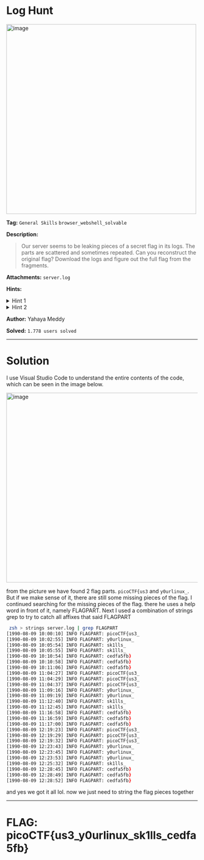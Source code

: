 # Log Hunt

<img width="500" height="500" alt="image" src="https://github.com/user-attachments/assets/7d374e92-a0c6-485b-945d-d01e461f48c0" />

**Tag:** `General Skills` `browser_webshell_solvable`

**Description:** 
> Our server seems to be leaking pieces of a secret flag in its logs. The parts are scattered and sometimes repeated. Can you reconstruct the original flag? Download the logs and figure out the full flag from the fragments.

**Attachments:** `server.log`

**Hints:**

<details>
<summary>Hint 1</summary>

You can use `grep` to filter only matching lines from the log.

</details>

<details>
<summary>Hint 2</summary>
  
Some lines are duplicates; ignore extra occurrences.

</details>

**Author:** Yahaya Meddy

**Solved:** `1.778 users solved`

---

#  Solution

I use Visual Studio Code to understand the entire contents of the code, which can be seen in the image below.

<img width="1000" height="500" alt="image" src="https://github.com/user-attachments/assets/502969c5-e35e-4665-9bec-f8e5f3cf3a3a" />

from the picture we have found 2 flag parts. `picoCTF{us3` and `y0urlinux_`. But if we make sense of it, there are still some missing pieces of the flag. I continued searching for the missing pieces of the flag.
there he uses a help word in front of it, namely FLAGPART. Next I used a combination of strings grep to try to catch all affixes that said FLAGPART

```zsh
 zsh > strings server.log | grep FLAGPART
[1990-08-09 10:00:10] INFO FLAGPART: picoCTF{us3_
[1990-08-09 10:02:55] INFO FLAGPART: y0urlinux_
[1990-08-09 10:05:54] INFO FLAGPART: sk1lls_
[1990-08-09 10:05:55] INFO FLAGPART: sk1lls_
[1990-08-09 10:10:54] INFO FLAGPART: cedfa5fb}
[1990-08-09 10:10:58] INFO FLAGPART: cedfa5fb}
[1990-08-09 10:11:06] INFO FLAGPART: cedfa5fb}
[1990-08-09 11:04:27] INFO FLAGPART: picoCTF{us3_
[1990-08-09 11:04:29] INFO FLAGPART: picoCTF{us3_
[1990-08-09 11:04:37] INFO FLAGPART: picoCTF{us3_
[1990-08-09 11:09:16] INFO FLAGPART: y0urlinux_
[1990-08-09 11:09:19] INFO FLAGPART: y0urlinux_
[1990-08-09 11:12:40] INFO FLAGPART: sk1lls_
[1990-08-09 11:12:45] INFO FLAGPART: sk1lls_
[1990-08-09 11:16:58] INFO FLAGPART: cedfa5fb}
[1990-08-09 11:16:59] INFO FLAGPART: cedfa5fb}
[1990-08-09 11:17:00] INFO FLAGPART: cedfa5fb}
[1990-08-09 12:19:23] INFO FLAGPART: picoCTF{us3_
[1990-08-09 12:19:29] INFO FLAGPART: picoCTF{us3_
[1990-08-09 12:19:32] INFO FLAGPART: picoCTF{us3_
[1990-08-09 12:23:43] INFO FLAGPART: y0urlinux_
[1990-08-09 12:23:45] INFO FLAGPART: y0urlinux_
[1990-08-09 12:23:53] INFO FLAGPART: y0urlinux_
[1990-08-09 12:25:32] INFO FLAGPART: sk1lls_
[1990-08-09 12:28:45] INFO FLAGPART: cedfa5fb}
[1990-08-09 12:28:49] INFO FLAGPART: cedfa5fb}
[1990-08-09 12:28:52] INFO FLAGPART: cedfa5fb}
```

and yes we got it all lol. now we just need to string the flag pieces together

---
# FLAG: picoCTF{us3_y0urlinux_sk1lls_cedfa5fb}
